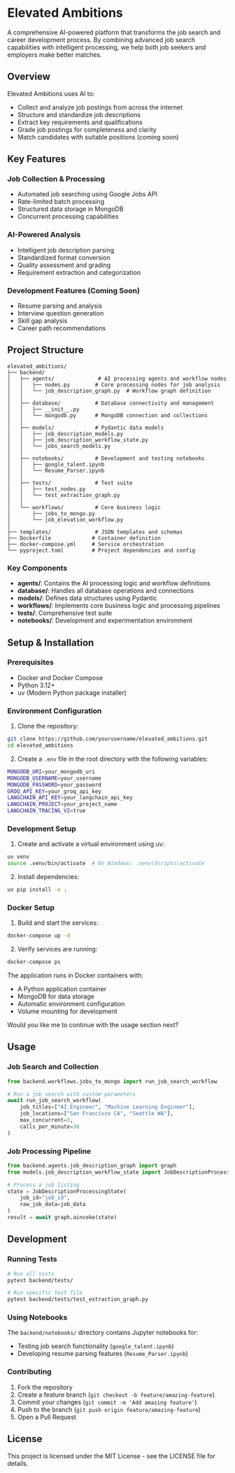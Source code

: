 # Elevated Ambitions

A comprehensive AI-powered platform that transforms the job search and career development process. By combining advanced job search capabilities with intelligent processing, we help both job seekers and employers make better matches.

## Overview

Elevated Ambitions uses AI to:
- Collect and analyze job postings from across the internet
- Structure and standardize job descriptions
- Extract key requirements and qualifications
- Grade job postings for completeness and clarity
- Match candidates with suitable positions (coming soon)

## Key Features

### Job Collection & Processing
- Automated job searching using Google Jobs API
- Rate-limited batch processing
- Structured data storage in MongoDB
- Concurrent processing capabilities

### AI-Powered Analysis
- Intelligent job description parsing
- Standardized format conversion
- Quality assessment and grading
- Requirement extraction and categorization

### Development Features (Coming Soon)
- Resume parsing and analysis
- Interview question generation
- Skill gap analysis
- Career path recommendations

## Project Structure

```
elevated_ambitions/
├── backend/
│   ├── agents/              # AI processing agents and workflow nodes
│   │   ├── nodes.py        # Core processing nodes for job analysis
│   │   └── job_description_graph.py  # Workflow graph definition
│   │
│   ├── database/           # Database connectivity and management
│   │   ├── __init__.py
│   │   └── mongodb.py      # MongoDB connection and collections
│   │
│   ├── models/             # Pydantic data models
│   │   ├── job_description_models.py
│   │   ├── job_description_workflow_state.py
│   │   └── jobs_search_models.py
│   │
│   ├── notebooks/          # Development and testing notebooks
│   │   ├── google_talent.ipynb
│   │   └── Resume_Parser.ipynb
│   │
│   ├── tests/              # Test suite
│   │   ├── test_nodes.py
│   │   └── test_extraction_graph.py
│   │
│   └── workflows/          # Core business logic
│       ├── jobs_to_mongo.py
│       └── job_elevation_workflow.py
│
├── templates/              # JSON templates and schemas
├── Dockerfile             # Container definition
├── docker-compose.yml     # Service orchestration
└── pyproject.toml         # Project dependencies and config
```

### Key Components

- **agents/**: Contains the AI processing logic and workflow definitions
- **database/**: Handles all database operations and connections
- **models/**: Defines data structures using Pydantic
- **workflows/**: Implements core business logic and processing pipelines
- **tests/**: Comprehensive test suite
- **notebooks/**: Development and experimentation environment

## Setup & Installation

### Prerequisites

- Docker and Docker Compose
- Python 3.12+
- uv (Modern Python package installer)

### Environment Configuration

1. Clone the repository:
```bash
git clone https://github.com/yourusername/elevated_ambitions.git
cd elevated_ambitions
```

2. Create a `.env` file in the root directory with the following variables:
```bash
MONGODB_URI=your_mongodb_uri
MONGODB_USERNAME=your_username
MONGODB_PASSWORD=your_password
GROQ_API_KEY=your_groq_api_key
LANGCHAIN_API_KEY=your_langchain_api_key
LANGCHAIN_PROJECT=your_project_name
LANGCHAIN_TRACING_V2=true
```

### Development Setup

1. Create and activate a virtual environment using uv:
```bash
uv venv
source .venv/bin/activate  # On Windows: .venv\Scripts\activate
```

2. Install dependencies:
```bash
uv pip install -e .
```

### Docker Setup

1. Build and start the services:
```bash
docker-compose up -d
```

2. Verify services are running:
```bash
docker-compose ps
```

The application runs in Docker containers with:
- A Python application container
- MongoDB for data storage
- Automatic environment configuration
- Volume mounting for development

Would you like me to continue with the usage section next?

## Usage

### Job Search and Collection

```python
from backend.workflows.jobs_to_mongo import run_job_search_workflow

# Run a job search with custom parameters
await run_job_search_workflow(
    job_titles=["AI Engineer", "Machine Learning Engineer"],
    job_locations=["San Francisco CA", "Seattle WA"],
    max_concurrent=3,
    calls_per_minute=30
)
```

### Job Processing Pipeline

```python
from backend.agents.job_description_graph import graph
from models.job_description_workflow_state import JobDescriptionProcessingState

# Process a job listing
state = JobDescriptionProcessingState(
    job_id="job_id",
    raw_job_data=job_data
)
result = await graph.ainvoke(state)
```

## Development

### Running Tests

```bash
# Run all tests
pytest backend/tests/

# Run specific test file
pytest backend/tests/test_extraction_graph.py
```

### Using Notebooks

The `backend/notebooks/` directory contains Jupyter notebooks for:
- Testing job search functionality (`google_talent.ipynb`)
- Developing resume parsing features (`Resume_Parser.ipynb`)

### Contributing

1. Fork the repository
2. Create a feature branch (`git checkout -b feature/amazing-feature`)
3. Commit your changes (`git commit -m 'Add amazing feature'`)
4. Push to the branch (`git push origin feature/amazing-feature`)
5. Open a Pull Request

## License

This project is licensed under the MIT License - see the LICENSE file for details.
